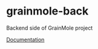 # grainmole-back
Backend side of GrainMole project

[Documentation](https://grainmole.atlassian.net/wiki/spaces/GrainMole/pages/3735553/Backend+documentation)
